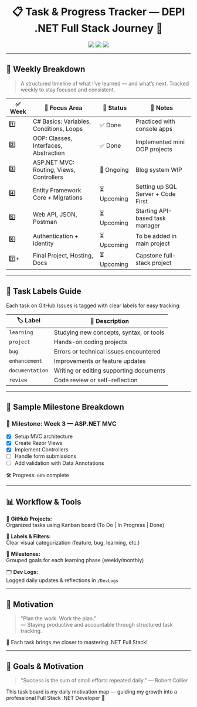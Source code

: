 <h1 align="center">📋 Task & Progress Tracker — DEPI .NET Full Stack Journey 🚀</h1>

<p align="center">
  <img src="https://img.shields.io/badge/Status-In%20Progress-yellow?style=flat-square&logo=github" />
  <img src="https://img.shields.io/badge/Framework-ASP.NET-blue?style=flat-square&logo=dotnet" />
  <img src="https://img.shields.io/badge/Language-C%23-blueviolet?style=flat-square&logo=csharp" />
</p>

---

## 📆 Weekly Breakdown

> A structured timeline of what I’ve learned — and what’s next. Tracked weekly to stay focused and consistent.

| ✅ Week | 🎯 Focus Area                              | 📌 Status   | 📝 Notes                              |
|--------|---------------------------------------------|------------|----------------------------------------|
| 1️⃣     | C# Basics: Variables, Conditions, Loops     | ✅ Done     | Practiced with console apps            |
| 2️⃣     | OOP: Classes, Interfaces, Abstraction       | ✅ Done     | Implemented mini OOP projects          |
| 3️⃣     | ASP.NET MVC: Routing, Views, Controllers    | 🔄 Ongoing  | Blog system WIP                        |
| 4️⃣     | Entity Framework Core + Migrations          | ⏳ Upcoming | Setting up SQL Server + Code First     |
| 5️⃣     | Web API, JSON, Postman                      | ⏳ Upcoming | Starting API-based task manager        |
| 6️⃣     | Authentication + Identity                   | ⏳ Upcoming | To be added in main project            |
| 7️⃣+    | Final Project, Hosting, Docs                | ⏳ Upcoming | Capstone full-stack project            |

---

## 🧩 Task Labels Guide

Each task on GitHub Issues is tagged with clear labels for easy tracking:

| 🏷️ Label          | 📖 Description                                     |
|-------------------|----------------------------------------------------|
| `learning`         | Studying new concepts, syntax, or tools            |
| `project`          | Hands-on coding projects                           |
| `bug`              | Errors or technical issues encountered             |
| `enhancement`      | Improvements or feature updates                    |
| `documentation`    | Writing or editing supporting documents            |
| `review`           | Code review or self-reflection                     |

---

## 📍 Sample Milestone Breakdown

### 🎯 Milestone: Week 3 — ASP.NET MVC

- [x] Setup MVC architecture  
- [x] Create Razor Views  
- [x] Implement Controllers  
- [ ] Handle form submissions  
- [ ] Add validation with Data Annotations  

🛠️ Progress: `60%` complete

---

## 📊 Workflow & Tools

🔧 **GitHub Projects:**  
Organized tasks using Kanban board (To Do | In Progress | Done)

🔖 **Labels & Filters:**  
Clear visual categorization (feature, bug, learning, etc.)

📌 **Milestones:**  
Grouped goals for each learning phase (weekly/monthly)

🗂️ **Dev Logs:**  
Logged daily updates & reflections in `/DevLogs`

---

## 🧠 Motivation

> "Plan the work. Work the plan."  
> — Staying productive and accountable through structured task tracking.

🎯 Each task brings me closer to mastering .NET Full Stack!


---

## 🚀 Goals & Motivation

> "Success is the sum of small efforts repeated daily." — Robert Collier

This task board is my daily motivation map — guiding my growth into a professional Full Stack .NET Developer 🌟  

